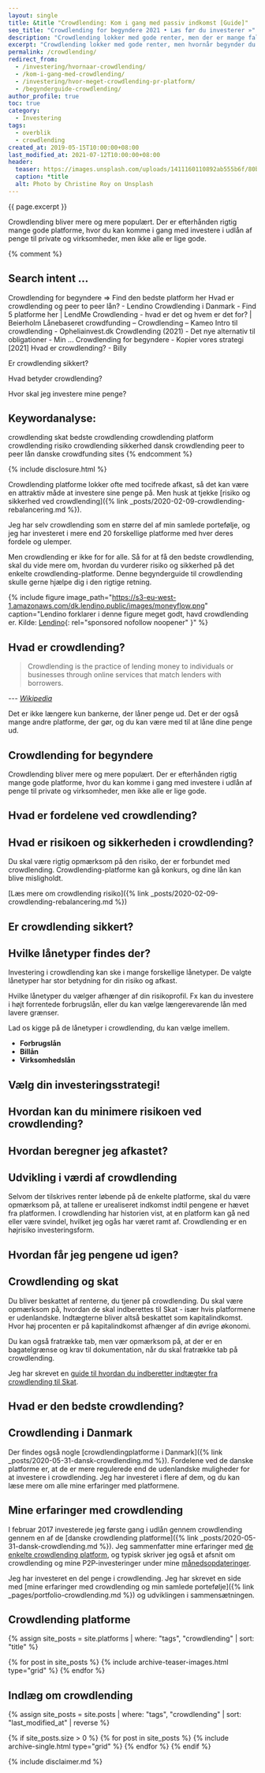 ```yaml
---
layout: single
title: &title "Crowdlending: Kom i gang med passiv indkomst [Guide]"
seo_title: "Crowdlending for begyndere 2021 • Læs før du investerer »"
description: "Crowdlending lokker med gode renter, men der er mange faldgruber du skal være opmærksom på inden du investerer. Læs først denne begynderguide!"
excerpt: "Crowdlending lokker med gode renter, men hvornår begynder du faktisk at få god tilbagebetaling? Kan crowdlending overhovedet anbefales til investeringer. Læs dette før du investerer."
permalink: /crowdlending/
redirect_from:
  - /investering/hvornaar-crowdlending/
  - /kom-i-gang-med-crowdlending/
  - /investering/hvor-meget-crowdlending-pr-platform/
  - /begynderguide-crowdlending/
author_profile: true
toc: true
category:
  - Investering
tags:
  - overblik
  - crowdlending
created_at: 2019-05-15T10:00:00+08:00
last_modified_at: 2021-07-12T10:00:00+08:00
header:
  teaser: https://images.unsplash.com/uploads/1411160110892ab555b6f/80b0d25e?ixid=MnwxMjA3fDB8MHxwaG90by1wYWdlfHx8fGVufDB8fHx8&ixlib=rb-1.2.1&auto=format&fit=crop&w=400&q=80
  caption: *title
  alt: Photo by Christine Roy on Unsplash
---
```


{{ page.excerpt }}

Crowdlending bliver mere og mere populært. Der er efterhånden rigtig mange gode platforme, hvor du kan komme i gang med investere i udlån af penge til private og virksomheder, men ikke alle er lige gode.

{% comment %}
## Search intent ...

Crowdlending for begyndere ⇒ Find den bedste platform her
Hvad er crowdlending og peer to peer lån? - Lendino
Crowdlending i Danmark - Find 5 platforme her | LendMe
Crowdlending - hvad er det og hvem er det for? | Beierholm
Lånebaseret crowdfunding – Crowdlending – Kameo
Intro til crowdlending - Opheliainvest.dk
Crowdlending (2021) - Det nye alternativ til obligationer - Min ...
Crowdlending for begyndere - Kopier vores strategi [2021]
Hvad er crowdlending? - Billy


Er crowdlending sikkert?

Hvad betyder crowdlending?

Hvor skal jeg investere mine penge?


Keywordanalyse:
--------------
crowdlending skat
bedste crowdlending
crowdlending platform
crowdlending risiko
crowdlending sikkerhed
dansk crowdlending
peer to peer lån
danske crowdfunding sites
{% endcomment %}

{% include disclosure.html %}

Crowdlending platforme lokker ofte med tocifrede afkast, så det kan være en attraktiv måde at investere sine penge på. Men husk at tjekke [risiko og sikkerhed ved crowdlending]({% link _posts/2020-02-09-crowdlending-rebalancering.md %}).

Jeg har selv crowdlending som en større del af min samlede portefølje, og jeg har investeret i mere end 20 forskellige platforme med hver deres fordele og ulemper.

Men crowdlending er ikke for for alle. Så for at få den bedste crowdlending, skal du vide mere om, hvordan du vurderer risiko og sikkerhed på det enkelte crowdlending-platforme. Denne begynderguide til crowdlending skulle gerne hjælpe dig i den rigtige retning.

{% include figure image_path="https://s3-eu-west-1.amazonaws.com/dk.lendino.public/images/moneyflow.png" caption="Lendino forklarer i denne figure meget godt, havd crowdlending er. Kilde: [Lendino](/go/lendino/){: rel="sponsored nofollow noopener" }" %}

## Hvad er crowdlending?

> Crowdlending is the practice of lending money to individuals or businesses through online services that match lenders with borrowers.

--- <cite>[Wikipedia](https://en.wikipedia.org/wiki/Peer-to-peer_lending)</cite>

Det er ikke længere kun bankerne, der låner penge ud. Det er der også mange andre platforme, der gør, og du kan være med til at låne dine penge ud.

## Crowdlending for begyndere

Crowdlending bliver mere og mere populært. Der er efterhånden rigtig mange gode platforme, hvor du kan komme i gang med investere i udlån af penge til private og virksomheder, men ikke alle er lige gode.


## Hvad er fordelene ved crowdlending?

## Hvad er risikoen og sikkerheden i crowdlending?

Du skal være rigtig opmærksom på den risiko, der er forbundet med crowdlending. Crowdlending-platforme kan gå konkurs, og dine lån kan blive misligholdt.

[Læs mere om crowdlending risiko]({% link _posts/2020-02-09-crowdlending-rebalancering.md %})

## Er crowdlending sikkert?

## Hvilke lånetyper findes der?

Investering i crowdlending kan ske i mange forskellige lånetyper. De valgte lånetyper har stor betydning for din risiko og afkast.

Hvilke lånetyper du vælger afhænger af din risikoprofil. Fx kan du investere i højt forrentede forbrugslån, eller du kan vælge længerevarende lån med lavere grænser.

Lad os kigge på de lånetyper i crowdlending, du kan vælge imellem.

- **Forbrugslån**
- **Billån**
- **Virksomhedslån**

## Vælg din investeringsstrategi!

## Hvordan kan du minimere risikoen ved crowdlending?

## Hvordan beregner jeg afkastet?



## Udvikling i værdi af crowdlending

Selvom der tilskrives renter løbende på de enkelte platforme, skal du være opmærksom på, at tallene er urealiseret indkomst indtil pengene er hævet fra platformen. I crowdlending har historien vist, at en platform kan gå ned eller være svindel, hvilket jeg ogås har været ramt af. Crowdlending er en højrisiko investeringsform.

## Hvordan får jeg pengene ud igen?

## Crowdlending og skat

Du bliver beskattet af renterne, du tjener på crowdlending. Du skal være opmærksom på, hvordan de skal indberettes til Skat - især hvis platformene er udenlandske. Indtægterne bliver altså beskattet som kapitalindkomst. Hvor høj procenten er på kapitalindkomst afhænger af din øvrige økonomi.

Du kan også fratrække tab, men vær opmærksom på, at der er en bagatelgrænse og krav til dokumentation, når du skal fratrække tab på crowdlending.

Jeg har skrevet en [guide til hvordan du indberetter indtægter fra crowdlending til Skat](/skat-af-dansk-udenlandsk-crowdlending/).



## Hvad er den bedste crowdlending?

## Crowdlending i Danmark

Der findes også nogle [crowdlendingplatforme i Danmark]({% link _posts/2020-05-31-dansk-crowdlending.md %}). Fordelene ved de danske platforme er, at de er mere regulerede end de udenlandske muligheder for at investere i crowdlending. Jeg har investeret i flere af dem, og du kan læse mere om alle mine erfaringer med platformene.



## Mine erfaringer med crowdlending

I februar 2017 investerede jeg første gang i udlån gennem crowdlending gennem en af de [danske crowdlending platforme]({% link _posts/2020-05-31-dansk-crowdlending.md %}). Jeg sammenfatter mine erfaringer med [de enkelte crowdlending platform](/platforme/), og typisk skriver jeg også et afsnit om crowdlending og mine P2P-investeringer under mine [månedsopdateringer](/opdateringer/).

Jeg har investeret en del penge i crowdlending. Jeg har skrevet en side med [mine erfaringer med crowdlending og min samlede portefølje]({% link _pages/portfolio-crowdlending.md %}) og udviklingen i sammensætningen.

## Crowdlending platforme

<div class="feature__wrapper">

{% assign site_posts = site.platforms | where: "tags", "crowdlending" | sort: "title" %}

{% for post in site_posts %}
  {% include archive-teaser-images.html type="grid" %}
{% endfor %}

</div>

## Indlæg om crowdlending

<div class="feature__wrapper">

{% assign site_posts = site.posts | where: "tags", "crowdlending" | sort: "last_modified_at" | reverse %}

{% if site_posts.size > 0 %}
  {% for post in site_posts %}
    {% include archive-single.html type="grid" %}
  {% endfor %}
{% endif %}

</div>

{% include disclaimer.md %}
